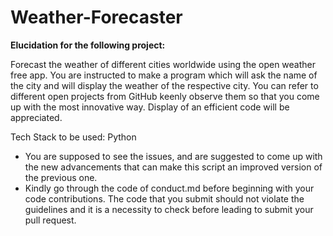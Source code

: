 # Weather-Forecaster

**Elucidation for the following project:**

Forecast the weather of different cities worldwide using the open weather free app. You are instructed to make a program which will ask the name of the city and will display the weather of the respective city.
You can refer to different open projects from GitHub keenly observe them so that you come up with the most innovative way. Display of an efficient code will be appreciated.

Tech Stack to be used: Python

- You are supposed to see the issues, and are suggested to come up with the new advancements that can make this script an improved version of the previous one.
- Kindly go through the code of conduct.md before beginning with your code contributions. The code that you  submit should not violate the guidelines and it is a necessity to check before leading to submit your pull request.

